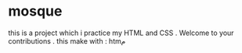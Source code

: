 # mosque
this is a project which i practice my HTML and CSS .
Welcome to your contributions .
this make with : htmم

